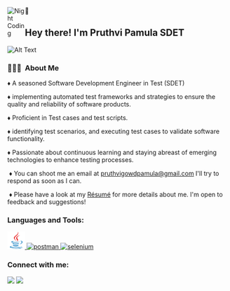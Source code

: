 👋
<img alt="Night Coding" src="./assets/Hand%20Wave.gif" width='40' align="left"/><h2>Hey there! I'm Pruthvi Pamula
SDET </h2>

<!-- ## 👋 &nbsp;Hey there! I'm Pruthvi -->
  ![Alt Text](https://www.vskills.in/certification/blog/wp-content/uploads/2020/01/QA-Testing.jpg)

### 👨🏻‍💻 &nbsp;About Me

♦️ A seasoned Software Development Engineer in Test (SDET) 

♦️ implementing automated test frameworks and strategies to ensure the quality and reliability of software products.

♦️ Proficient in Test cases and test scripts.

♦️ identifying test scenarios, and executing test cases to validate software functionality.

♦️ Passionate about continuous learning and staying abreast of emerging technologies to enhance testing processes.   

&nbsp;♦️ You can shoot me an email at pruthvigowdpamula@gmail.com I'll try to respond as soon as I can.

&nbsp;♦️ Please have a look at my [Résumé](https://drive.google.com/file/d/1vO_8053gA7dRG1c-2jP7P3JX9ZX8LZL2/view?usp=drive_link) for more details about me. I'm open to feedback and suggestions!

        
  <h3 align="left">    Languages and Tools:</h3>
<p align="left"> <a href="https://www.java.com" target="_blank" rel="noreferrer"> <img src="https://raw.githubusercontent.com/devicons/devicon/master/icons/java/java-original.svg" alt="java" width="40" height="40"/> </a> <a href="https://postman.com" target="_blank" rel="noreferrer"> <img src="https://www.vectorlogo.zone/logos/getpostman/getpostman-icon.svg" alt="postman" width="40" height="40"/> </a> <a href="https://www.selenium.dev" target="_blank" rel="noreferrer"> <img src="https://raw.githubusercontent.com/detain/svg-logos/780f25886640cef088af994181646db2f6b1a3f8/svg/selenium-logo.svg" alt="selenium" width="40" height="40"/> </a> </p>

<h3 align="left">Connect with me:</h3>
<p align="left">
<a href="https://www.linkedin.com/in/pruthvi-pamula-4b5b81274/"><img src="https://img.shields.io/badge/-%20%20pruthvipamula-0077B5?style=flat&logo=Linkedin&logoColor=white"/></a>
<a href="mailto:pruthvigowdpamula@gmail.com"><img src="https://img.shields.io/badge/-pruthvigowdpamula@gmail.com-D14836?style=flat&logo=Gmail&logoColor=white"/></a>
